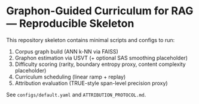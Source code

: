 # Graphon-Guided Curriculum for RAG — Reproducible Skeleton

This repository skeleton contains minimal scripts and configs to run:
1. Corpus graph build (ANN k-NN via FAISS)
2. Graphon estimation via USVT (+ optional SAS smoothing placeholder)
3. Difficulty scoring (rarity, boundary entropy proxy, content complexity placeholder)
4. Curriculum scheduling (linear ramp + replay)
5. Attribution evaluation (TRUE-style span-level precision proxy)

See `configs/default.yaml` and `ATTRIBUTION_PROTOCOL.md`.
